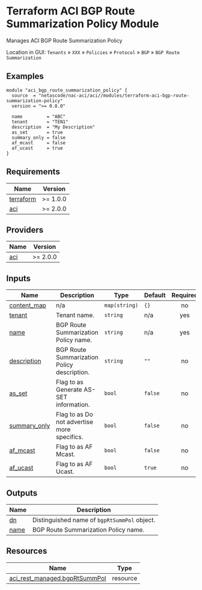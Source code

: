 <!-- BEGIN_TF_DOCS -->
# Terraform ACI BGP Route Summarization Policy Module

Manages ACI BGP Route Summarization Policy

Location in GUI:
`Tenants` » `XXX` » `Policies` » `Protocol` » `BGP` » `BGP Route Summarization`

## Examples

```hcl
module "aci_bgp_route_summarization_policy" {
  source  = "netascode/nac-aci/aci//modules/terraform-aci-bgp-route-summarization-policy"
  version = ">= 0.8.0"

  name         = "ABC"
  tenant       = "TEN1"
  description  = "My Description"
  as_set       = true
  summary_only = false
  af_mcast     = false
  af_ucast     = true
}
```

## Requirements

| Name | Version |
|------|---------|
| <a name="requirement_terraform"></a> [terraform](#requirement\_terraform) | >= 1.0.0 |
| <a name="requirement_aci"></a> [aci](#requirement\_aci) | >= 2.0.0 |

## Providers

| Name | Version |
|------|---------|
| <a name="provider_aci"></a> [aci](#provider\_aci) | >= 2.0.0 |

## Inputs

| Name | Description | Type | Default | Required |
|------|-------------|------|---------|:--------:|
| <a name="input_content_map"></a> [content\_map](#input\_content\_map) | n/a | `map(string)` | `{}` | no |
| <a name="input_tenant"></a> [tenant](#input\_tenant) | Tenant name. | `string` | n/a | yes |
| <a name="input_name"></a> [name](#input\_name) | BGP Route Summarization Policy name. | `string` | n/a | yes |
| <a name="input_description"></a> [description](#input\_description) | BGP Route Summarization Policy description. | `string` | `""` | no |
| <a name="input_as_set"></a> [as\_set](#input\_as\_set) | Flag to as Generate AS-SET information. | `bool` | `false` | no |
| <a name="input_summary_only"></a> [summary\_only](#input\_summary\_only) | Flag to as Do not advertise more specifics. | `bool` | `false` | no |
| <a name="input_af_mcast"></a> [af\_mcast](#input\_af\_mcast) | Flag to as AF Mcast. | `bool` | `false` | no |
| <a name="input_af_ucast"></a> [af\_ucast](#input\_af\_ucast) | Flag to as AF Ucast. | `bool` | `true` | no |

## Outputs

| Name | Description |
|------|-------------|
| <a name="output_dn"></a> [dn](#output\_dn) | Distinguished name of `bgpRtSummPol` object. |
| <a name="output_name"></a> [name](#output\_name) | BGP Route Summarization Policy name. |

## Resources

| Name | Type |
|------|------|
| [aci_rest_managed.bgpRtSummPol](https://registry.terraform.io/providers/CiscoDevNet/aci/latest/docs/resources/rest_managed) | resource |
<!-- END_TF_DOCS -->